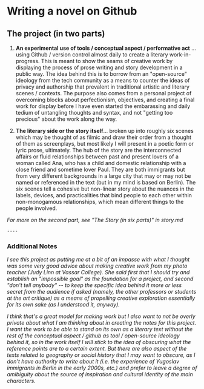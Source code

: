 # Writing a novel on Github

## The project (in two parts)
1. **An experimental use of tools / conceptual aspect / performative act** ... using Github / version control almost daily to create a literary work-in-progress. This is meant to show the seams of creative work by displaying the process of prose writing and story development in a public way. The idea behind this is to borrow from an "open-source" ideology from the tech community as a means to counter the ideas of privacy and authorship that prevalent in traditional artistic and literary scenes / contexts. The purpose also comes from a personal project of overcoming blocks about perfectionism, objectives, and creating a final work for display before I have even started the embarassing and daily tedium of untangling thoughts and syntax, and not "getting too precious" about the work along the way.

2. **The literary side or the story itself**... broken up into roughly six scenes which may be thought of as filmic and draw their order from a thought of them as screenplays, but most likely I will present in a poetic form or lyric prose, ultimately. The hub of the story are the interconnected affairs or fluid relationships between past and present lovers of a woman called Ana, who has a child and domestic relationship with a close friend and sometime lover Paul. They are both immigrants but from very different backgrounds in a large city that may or may not be named or referenced in the text (but in my mind is based on Berlin). The six scenes tell a cohesive but non-linear story about the nuances in the labels, devices, and practicalities that bind people to each other within non-monogamous relationships, which mean different things to the people involved.

*For more on the second part, see "The Story (in six parts)" in story.md*
 
    ----
    
  ### Additional  Notes
    
 *I see this project as putting me at a bit of an impasse with what I thought was some very good advice about making creative work from my photo teacher (Judy Linn at Vassar College). She said first that I should try and establish an "impossible goal" as the foundation for a project, and second "don't tell anybody" -- to keep the specific idea behind it more or less secret from the audience if asked (namely, the other professors or students at the art critique) as a means of propelling creative exploration essentially for its own sake (as I understood it, anyway).* 

*I think that's a great model for making work but I also want to not be overly private about what I am thinking about in creating the notes for this project. I want the work to be able to stand on its own as a literary text without the rest of the conceptual aspect / github as tool / open-source ideology behind it, so in the work itself I will stick to the idea of obscuring what the reference points are to a certain extent. But there are also aspect of the texts related to geography or social history that I may want to obscure, as I don't have authority to write about it (i.e. the experience of Yugoslav immigrants in Berlin in the early 2000s, etc.) and prefer to leave a degree of amibiguity about the source of inspiration and cultural identity of the main characters.*
			
